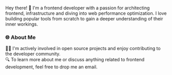 Hey there! 👋 I'm a frontend developer with a passion for architecting frontend, infrastructure and diving into web performance optimization. I love building popular tools from scratch to gain a deeper understanding of their inner workings.

### 🌐 About Me
👨‍💻 I'm actively involved in open source projects and enjoy contributing to the developer community.  
🔍 To learn more about me or discuss anything related to frontend development, feel free to drop me an email.
